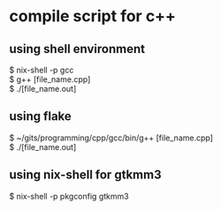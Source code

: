 compile script for c++
=

## using shell environment
 $ nix-shell -p gcc <br/>
 $ g++ [file_name.cpp] <br/>
 $ ./[file_name.out] <br/>

## using flake
 $ ~/gits/programming/cpp/gcc/bin/g++ [file_name.cpp] <br/>
 $ ./[file_name.out] <br/>

## using nix-shell for gtkmm3
 $ nix-shell -p pkgconfig gtkmm3
